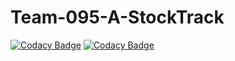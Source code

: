 # Team-095-A-StockTrack
[![Codacy Badge](https://api.codacy.com/project/badge/Grade/c70afa180ec94b7c95783637e478f0de)](https://app.codacy.com/gh/BuildForSDGCohort2/Team-095-A-StockTrack?utm_source=github.com&utm_medium=referral&utm_content=BuildForSDGCohort2/Team-095-A-StockTrack&utm_campaign=Badge_Grade_Settings)
[![Codacy Badge](https://app.codacy.com/project/badge/Grade/d66a7e1ca2e149cf8bef2f76e5c25b8d)](https://www.codacy.com/gh/BuildForSDGCohort2/Team-095-A-StockTrack?utm_source=github.com&amp;utm_medium=referral&amp;utm_content=BuildForSDGCohort2/Team-095-A-StockTrack&amp;utm_campaign=Badge_Grade)

